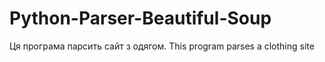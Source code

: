 # Python-Parser-Beautiful-Soup
Ця програма парсить сайт з одягом.
This program parses a clothing site
